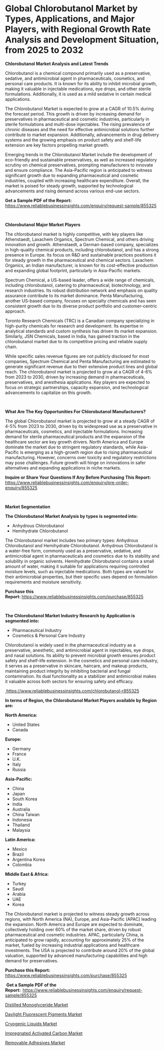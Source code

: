 <p><h1>Global Chlorobutanol Market by Types, Applications, and Major Players, with Regional Growth Rate Analysis and Development Situation, from 2025 to 2032</h1></p><p><strong>Chlorobutanol Market Analysis and Latest Trends</strong></p>
<p><p>Chlorobutanol is a chemical compound primarily used as a preservative, sedative, and antimicrobial agent in pharmaceuticals, cosmetics, and personal care products. It is known for its ability to inhibit microbial growth, making it valuable in injectable medications, eye drops, and other sterile formulations. Additionally, it is used as a mild sedative in certain medical applications.</p><p>The Chlorobutanol Market is expected to grow at a CAGR of 10.5% during the forecast period. This growth is driven by increasing demand for preservatives in pharmaceutical and cosmetic industries, particularly in sterile formulations and multi-dose injectables. The rising prevalence of chronic diseases and the need for effective antimicrobial solutions further contribute to market expansion. Additionally, advancements in drug delivery systems and the growing emphasis on product safety and shelf-life extension are key factors propelling market growth.</p><p>Emerging trends in the Chlorobutanol Market include the development of eco-friendly and sustainable preservatives, as well as increased regulatory scrutiny on chemical preservatives, prompting manufacturers to innovate and ensure compliance. The Asia-Pacific region is anticipated to witness significant growth due to expanding pharmaceutical and cosmetic industries, coupled with increasing healthcare expenditure. Overall, the market is poised for steady growth, supported by technological advancements and rising demand across various end-use sectors.</p></p>
<p><strong>Get a Sample PDF of the Report:&nbsp;</strong> <a href="https://www.reliablebusinessinsights.com/enquiry/request-sample/855325?utm_campaign=84&utm_medium=2&utm_source=Github&utm_content=ia&utm_term=27012025&utm_id=chlorobutanol">https://www.reliablebusinessinsights.com/enquiry/request-sample/855325</a></p>
<p>&nbsp;</p>
<p><strong>Chlorobutanol Major Market Players</strong></p>
<p><p>The chlorobutanol market is highly competitive, with key players like Athenstaedt, Laxachem Organics, Spectrum Chemical, and others driving innovation and growth. Athenstaedt, a German-based company, specializes in high-quality chemical products, including chlorobutanol, and has a strong presence in Europe. Its focus on R&D and sustainable practices positions it for steady growth in the pharmaceutical and chemical sectors. Laxachem Organics, an Indian manufacturer, is known for its cost-effective production and expanding global footprint, particularly in Asia-Pacific markets.</p><p>Spectrum Chemical, a US-based leader, offers a wide range of chemicals, including chlorobutanol, catering to pharmaceutical, biotechnology, and research industries. Its robust distribution network and emphasis on quality assurance contribute to its market dominance. Penta Manufacturing, another US-based company, focuses on specialty chemicals and has seen consistent growth due to its diverse product portfolio and customer-centric approach.</p><p>Toronto Research Chemicals (TRC) is a Canadian company specializing in high-purity chemicals for research and development. Its expertise in analytical standards and custom synthesis has driven its market expansion. Similarly, JSN Chemicals, based in India, has gained traction in the chlorobutanol market due to its competitive pricing and reliable supply chain.</p><p>While specific sales revenue figures are not publicly disclosed for most companies, Spectrum Chemical and Penta Manufacturing are estimated to generate significant revenue due to their extensive product lines and global reach. The chlorobutanol market is projected to grow at a CAGR of 4-6% from 2023 to 2030, driven by increasing demand in pharmaceuticals, preservatives, and anesthesia applications. Key players are expected to focus on strategic partnerships, capacity expansion, and technological advancements to capitalize on this growth.</p></p>
<p>&nbsp;</p>
<p><strong>What Are The Key Opportunities For Chlorobutanol Manufacturers?</strong></p>
<p><p>The global Chlorobutanol market is projected to grow at a steady CAGR of 4-5% from 2023 to 2030, driven by its widespread use as a preservative in pharmaceuticals, cosmetics, and injectable formulations. Increasing demand for sterile pharmaceutical products and the expansion of the healthcare sector are key growth drivers. North America and Europe dominate the market due to stringent regulatory standards, while Asia-Pacific is emerging as a high-growth region due to rising pharmaceutical manufacturing. However, concerns over toxicity and regulatory restrictions may pose challenges. Future growth will hinge on innovations in safer alternatives and expanding applications in niche markets.</p></p>
<p><strong>Inquire or Share Your Questions If Any Before Purchasing This Report:</strong> <a href="https://www.reliablebusinessinsights.com/enquiry/pre-order-enquiry/855325?utm_campaign=84&utm_medium=2&utm_source=Github&utm_content=ia&utm_term=27012025&utm_id=chlorobutanol">https://www.reliablebusinessinsights.com/enquiry/pre-order-enquiry/855325</a></p>
<p>&nbsp;</p>
<p><strong>Market Segmentation</strong></p>
<p><strong>The Chlorobutanol Market Analysis by types is segmented into:</strong></p>
<p><ul><li>Anhydrous Chlorobutanol</li><li>Hemihydrate Chlorobutanol</li></ul></p>
<p><p>The Chlorobutanol market includes two primary types: Anhydrous Chlorobutanol and Hemihydrate Chlorobutanol. Anhydrous Chlorobutanol is a water-free form, commonly used as a preservative, sedative, and antimicrobial agent in pharmaceuticals and cosmetics due to its stability and solubility in organic solvents. Hemihydrate Chlorobutanol contains a small amount of water, making it suitable for applications requiring controlled moisture levels, such as injectable medications. Both types are valued for their antimicrobial properties, but their specific uses depend on formulation requirements and moisture sensitivity.</p></p>
<p><strong>Purchase this Report:&nbsp;</strong><a href="https://www.reliablebusinessinsights.com/purchase/855325?utm_campaign=84&utm_medium=2&utm_source=Github&utm_content=ia&utm_term=27012025&utm_id=chlorobutanol">https://www.reliablebusinessinsights.com/purchase/855325</a></p>
<p>&nbsp;</p>
<p><strong>The Chlorobutanol Market Industry Research by Application is segmented into:</strong></p>
<p><ul><li>Pharmaceutical Industry</li><li>Cosmetics & Personal Care Industry</li></ul></p>
<p><p>Chlorobutanol is widely used in the pharmaceutical industry as a preservative, anesthetic, and antimicrobial agent in injectables, eye drops, and nasal solutions. Its ability to prevent microbial growth ensures product safety and shelf-life extension. In the cosmetics and personal care industry, it serves as a preservative in skincare, haircare, and makeup products, maintaining product integrity by inhibiting bacterial and fungal contamination. Its dual functionality as a stabilizer and antimicrobial makes it valuable across both sectors for ensuring safety and efficacy.</p></p>
<p><a href="https://www.reliablebusinessinsights.com/chlorobutanol-r855325?utm_campaign=84&utm_medium=2&utm_source=Github&utm_content=ia&utm_term=27012025&utm_id=chlorobutanol">&nbsp;https://www.reliablebusinessinsights.com/chlorobutanol-r855325</a></p>
<p><strong>In terms of Region, the Chlorobutanol Market Players available by Region are:</strong></p>
<p>
    <p> <strong> North America: </strong>
        <ul>
            <li>United States</li>
            <li>Canada</li>
        </ul>
        </p> 
    <p> <strong> Europe: </strong>
        <ul>
            <li>Germany</li>
            <li>France</li>
            <li>U.K.</li>
            <li>Italy</li>
            <li>Russia</li>
        </ul>
        </p> 
    <p> <strong> Asia-Pacific: </strong>
        <ul>
            <li>China</li>
            <li>Japan</li>
            <li>South Korea</li>
            <li>India</li>
            <li>Australia</li>
            <li>China Taiwan</li>
            <li>Indonesia</li>
            <li>Thailand</li>
            <li>Malaysia</li>
        </ul>
        </p> 
    <p> <strong> Latin America: </strong>
        <ul>
            <li>Mexico</li>
            <li>Brazil</li>
            <li>Argentina Korea</li>
            <li>Colombia</li>
        </ul>
        </p> 
    <p> <strong> Middle East & Africa: </strong>
        <ul>
            <li>Turkey</li>
            <li>Saudi</li>
            <li>Arabia</li>
            <li>UAE</li>
            <li>Korea</li>
        </ul>
    </p>
    </p>
<p><p>The Chlorobutanol market is projected to witness steady growth across regions, with North America (NA), Europe, and Asia-Pacific (APAC) leading the expansion. North America and Europe are expected to dominate, collectively holding over 60% of the market share, driven by robust pharmaceutical and cosmetic industries. APAC, particularly China, is anticipated to grow rapidly, accounting for approximately 25% of the market, fueled by increasing industrial applications and healthcare investments. The USA is projected to contribute around 20% of the global valuation, supported by advanced manufacturing capabilities and high demand for preservatives.</p></p>
<p><strong>Purchase this Report: </strong><a href="https://www.reliablebusinessinsights.com/purchase/855325?utm_campaign=84&utm_medium=2&utm_source=Github&utm_content=ia&utm_term=27012025&utm_id=chlorobutanol">https://www.reliablebusinessinsights.com/purchase/855325</a></p>
<p>&nbsp;<strong>Get a Sample PDF of the Report:&nbsp;&nbsp;</strong><a href="https://www.reliablebusinessinsights.com/enquiry/request-sample/855325?utm_campaign=84&utm_medium=2&utm_source=Github&utm_content=ia&utm_term=27012025&utm_id=chlorobutanol">https://www.reliablebusinessinsights.com/enquiry/request-sample/855325</a></p>
<p><strong></strong></p>
<p><p><a href="https://github.com/sawrovpipolo/Market-Research-Report-List-1/blob/main/distilled-monoglyceride-market.md?utm_campaign=84&utm_medium=2&utm_source=Github&utm_content=ia&utm_term=27012025&utm_id=chlorobutanol">Distilled Monoglyceride Market</a></p><p><a href="https://github.com/ritooesiaba/Market-Research-Report-List-1/blob/main/daylight-fluorescent-pigments-market.md?utm_campaign=84&utm_medium=2&utm_source=Github&utm_content=ia&utm_term=27012025&utm_id=chlorobutanol">Daylight Fluorescent Pigments Market</a></p><p><a href="https://github.com/sponsumelo/Market-Research-Report-List-1/blob/main/cryogenic-liquids-market.md?utm_campaign=84&utm_medium=2&utm_source=Github&utm_content=ia&utm_term=27012025&utm_id=chlorobutanol">Cryogenic Liquids Market</a></p><p><a href="https://github.com/castoriffic/Market-Research-Report-List-5/blob/main/impregnated-activated-carbon-market.md?utm_campaign=84&utm_medium=2&utm_source=Github&utm_content=ia&utm_term=27012025&utm_id=chlorobutanol">Impregnated Activated Carbon Market</a></p><p><a href="https://github.com/elvutedipela/Market-Research-Report-List-1/blob/main/removable-adhesives-market.md?utm_campaign=84&utm_medium=2&utm_source=Github&utm_content=ia&utm_term=27012025&utm_id=chlorobutanol">Removable Adhesives Market</a></p></p>